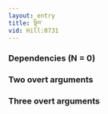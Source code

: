 ```yaml
---
layout: entry
title: སྟིབ་
vid: Hill:0731
---
```

### Dependencies (N = 0)


### Two overt arguments


### Three overt arguments
